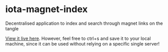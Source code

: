 # iota-magnet-index
Decentralised application to index and search through magnet links on the tangle

[View it live here](https://desjob.github.io/iota-magnet-index).
However, feel free to ctrl+s and save it to your local machine, since it can be used without relying on a specific single server!
